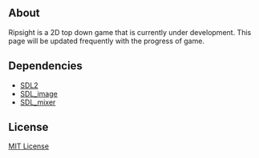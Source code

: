 ## About
Ripsight is a 2D top down game that is currently under development. This page will be updated frequently with the progress of game.

## Dependencies
  * [SDL2](https://www.libsdl.org/)
  * [SDL_image](https://www.libsdl.org/projects/SDL_image/)
  * [SDL_mixer](https://www.libsdl.org/projects/SDL_mixer/index.html)
  
## License
[MIT License](https://github.com/iozsaygi/ripsight/blob/master/LICENSE)
